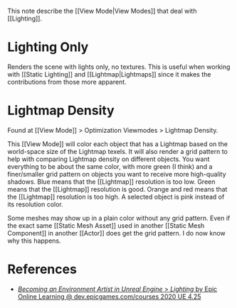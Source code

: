 This note describe the [[View Mode|View Modes]] that deal with [[Lighting]].


# Lighting Only

Renders the scene with lights only, no textures.
This is useful when working with [[Static Lighting]] and [[Lightmap|Lightmaps]] since it makes the contributions from those more apparent.


# Lightmap Density

Found at [[View Mode]] > Optimization Viewmodes > Lightmap Density.

This [[View Mode]] will color each object that has a Lightmap based on the world-space size of the Lightmap texels.
It will also render a grid pattern to help with comparing Lightmap density on different objects.
You want everything to be about the same color, with more green (I think) and a finer/smaller grid pattern on objects you want to receive more high-quality shadows.
Blue means  that the [[Lightmap]] resolution is too low.
Green means that the [[Lightmap]] resolution is good.
Orange and red means that the [[Lightmap]] resolution is too high.
A selected object is pink instead of its resolution color.

Some meshes may show up in a plain color without any grid pattern.
Even if the exact same [[Static Mesh Asset]] used in another [[Static Mesh Component]] in another [[Actor]] does get the grid pattern.
I do now know why this happens.

# References

- [_Becoming an Environment Artist in Unreal Engine_ > _Lighting_ by Epic Online Learning @ dev.epicgames.com/courses 2020 UE 4.25](https://dev.epicgames.com/community/learning/courses/Gm/becoming-an-environment-artist-in-unreal-engine/oE6/unreal-engine-lighting)
